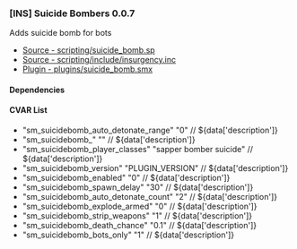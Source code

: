 ### [INS] Suicide Bombers 0.0.7

Adds suicide bomb for bots

 * [Source - scripting/suicide_bomb.sp](https://github.com/jaredballou/insurgency-sourcemod/blob/master/scripting/suicide_bomb.sp?raw=true)
 * [Source - scripting/include/insurgency.inc](https://github.com/jaredballou/insurgency-sourcemod/blob/master/scripting/include/insurgency.inc?raw=true)
 * [Plugin - plugins/suicide_bomb.smx](https://github.com/jaredballou/insurgency-sourcemod/blob/master/plugins/suicide_bomb.smx?raw=true)

#### Dependencies
#### CVAR List
 * "sm_suicidebomb_auto_detonate_range" "0" // ${data['description']}
 * "sm_suicidebomb_" "" // ${data['description']}
 * "sm_suicidebomb_player_classes" "sapper bomber suicide" // ${data['description']}
 * "sm_suicidebomb_version" "PLUGIN_VERSION" // ${data['description']}
 * "sm_suicidebomb_enabled" "0" // ${data['description']}
 * "sm_suicidebomb_spawn_delay" "30" // ${data['description']}
 * "sm_suicidebomb_auto_detonate_count" "2" // ${data['description']}
 * "sm_suicidebomb_explode_armed" "0" // ${data['description']}
 * "sm_suicidebomb_strip_weapons" "1" // ${data['description']}
 * "sm_suicidebomb_death_chance" "0.1" // ${data['description']}
 * "sm_suicidebomb_bots_only" "1" // ${data['description']}
